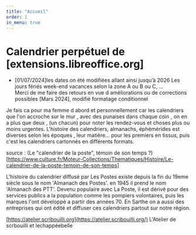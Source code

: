 ```yaml
---
title: "Accueil"
order: 1
in_menu: true
---
```

# Calendrier perpétuel de [extensions.libreoffice.org]

* [01/07/2024]les dates on été modifiées allant ainsi jusqu’à 2026  Les jours fériés week-end vacances selon la zone A ou B ou C, ...                                       
Merci de me faire des retours en vue d améliorations ou de corrections possibles
[Mars 2024], modifié formatage conditionnel 

Je fais ca pour ma femme d abord et personnellement car les calendriers que l'on accroche sur le mur , avec des punaises dans chaque coin , on en a plus que deux , (un chacun) pour noter les rendez-vous et choses plus ou moins urgentes.
L'histoire des calendriers, almanachs, éphémérides est diverses selon les époques , leur matière... 
pour les premiers en tissus, puis c'est les calendriers cartonnés en différents formats.

source :
(Le "calendrier de la poste", témoin de son temps ?) [https://www.culture.fr/Moteur-Collections/Thematiques/Histoire/Le-calendrier-de-la-poste-temoin-de-son-temps]
 
L'histoire du calendrier diffusé par Les Postes existe depuis la fin du 19eme siècle sous le nom 'Almanach des Postes'. en 1945 il prend le nom 'Almanach des PTT'. 
Devenu populaire avec La Poste, il est dérivé pour des services publics a la population comme les pompiers volontaires, puis les marques l'ont développé a partir des années 70. 
En Sarthe on a aussi des entreprises qui ont édité et diffuser ces calendriers partout sur notre région.

[https://atelier.scribouilli.org](https://atelier.scribouilli.org/)
L'Atelier de scrbouilli et lechappéebelle 
